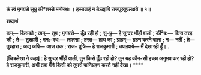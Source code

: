 **कं त्वं मृगयसे सुभ्रु की²शस्ते मनोरथ: ।** **हस्तग्राहं न तेऽद्यापि राजपुत्र्युपलक्षये ॥ १॥** 

**शब्दार्थ** 

**कम्—** **किसको** **; त्वम्—** **तुम** **; मृगयसे—** **ढूँढ़ रही हो** **; सु-भ्रु—** **हे सुन्दर भौंहों वाली** **; की²ष:—** **किस तरह की** **; ते—** **तुश्हारी** **;** **मन:-रथ:—** **लालसा** **; हस्त—** **हाथ का** **; ग्राहम्—** **ग्रहण करने वाला** **; न—** **नहीं** **; ते—** **तुश्हारा** **; अद्य अपि—** **आज तक** **; राज-** **पुत्रि—** **हे राजकुमारी** **; उपलक्षये—** **मैं देख रही हूँ।** **.** 

**[चित्रलेखा ने कहा] : हे सुन्दर भौंहों वाली, तुम किसे ढूँढ़ रही हो? तुम यह कौन-सी** **इच्छा अनुभव कर रही हो? हे राजकुमारी, अभी तक मैंने किसी को तुमसे पाणिग्रहण करते नहीं** **देखा।** **** 